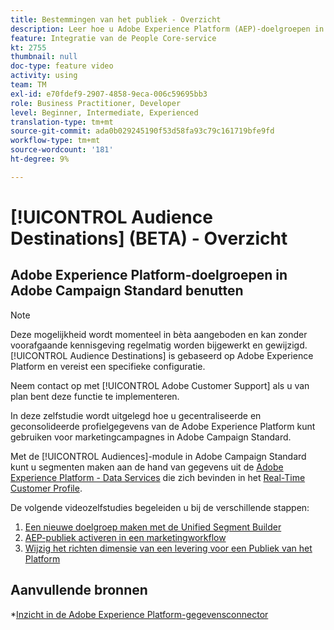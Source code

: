 ```yaml
---
title: Bestemmingen van het publiek - Overzicht
description: Leer hoe u Adobe Experience Platform (AEP)-doelgroepen in Adobe Campaign Standard (ACS) kunt gebruiken
feature: Integratie van de People Core-service
kt: 2755
thumbnail: null
doc-type: feature video
activity: using
team: TM
exl-id: e70fdef9-2907-4858-9eca-006c59695bb3
role: Business Practitioner, Developer
level: Beginner, Intermediate, Experienced
translation-type: tm+mt
source-git-commit: ada0b029245190f53d58fa93c79c161719bfe9fd
workflow-type: tm+mt
source-wordcount: '181'
ht-degree: 9%

---
```


# [!UICONTROL Audience Destinations] (BETA) - Overzicht

## Adobe Experience Platform-doelgroepen in Adobe Campaign Standard benutten

>[!NOTE]
>
>Deze mogelijkheid wordt momenteel in bèta aangeboden en kan zonder voorafgaande kennisgeving regelmatig worden bijgewerkt en gewijzigd. [!UICONTROL Audience Destinations] is gebaseerd op Adobe Experience Platform en vereist een specifieke configuratie.
>
>Neem contact op met [!UICONTROL Adobe Customer Support] als u van plan bent deze functie te implementeren.


In deze zelfstudie wordt uitgelegd hoe u gecentraliseerde en geconsolideerde profielgegevens van de Adobe Experience Platform kunt gebruiken voor marketingcampagnes in Adobe Campaign Standard.

Met de [!UICONTROL Audiences]-module in Adobe Campaign Standard kunt u segmenten maken aan de hand van gegevens uit de [Adobe Experience Platform - Data Services](https://www.adobe.io/apis/experienceplatform/home/services.html) die zich bevinden in het [Real-Time Customer Profile](https://docs.adobe.com/content/help/en/platform-learn/tutorials/profiles/understanding-the-real-time-customer-profile.html).

De volgende videozelfstudies begeleiden u bij de verschillende stappen:

1. [Een nieuwe doelgroep maken met de Unified Segment Builder](/help/profiles-and-audiences/audience-destinations/creating-audiences-using-segment-builder.md)
2. [AEP-publiek activeren in een marketingworkflow](/help/profiles-and-audiences/audience-destinations/activating-aep-audiences.md)
3. [Wijzig het richten dimensie van een levering voor een Publiek van het Platform](/help/profiles-and-audiences/audience-destinations/changing-targeting-dimension.md)

## Aanvullende bronnen

*[Inzicht in de Adobe Experience Platform-gegevensconnector](/help/administrating/adobe-experience-platform-data-connector/understanding-the-adobe-experience-platform-data-connector.md)
